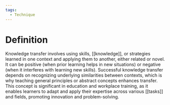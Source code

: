 ```yaml
---
tags:
  - Technique
---
```

# Definition

Knowledge transfer involves using skills, [[knowledge]], or strategies learned in one context and applying them to another, either related or novel. It can be positive (when prior learning helps in new situations) or negative (when it interferes with learning new skills). Successful knowledge transfer depends on recognizing underlying similarities between contexts, which is why teaching general principles or abstract concepts enhances transfer. This concept is significant in education and workplace training, as it enables learners to adapt and apply their expertise across various [[tasks]] and fields, promoting innovation and problem-solving.